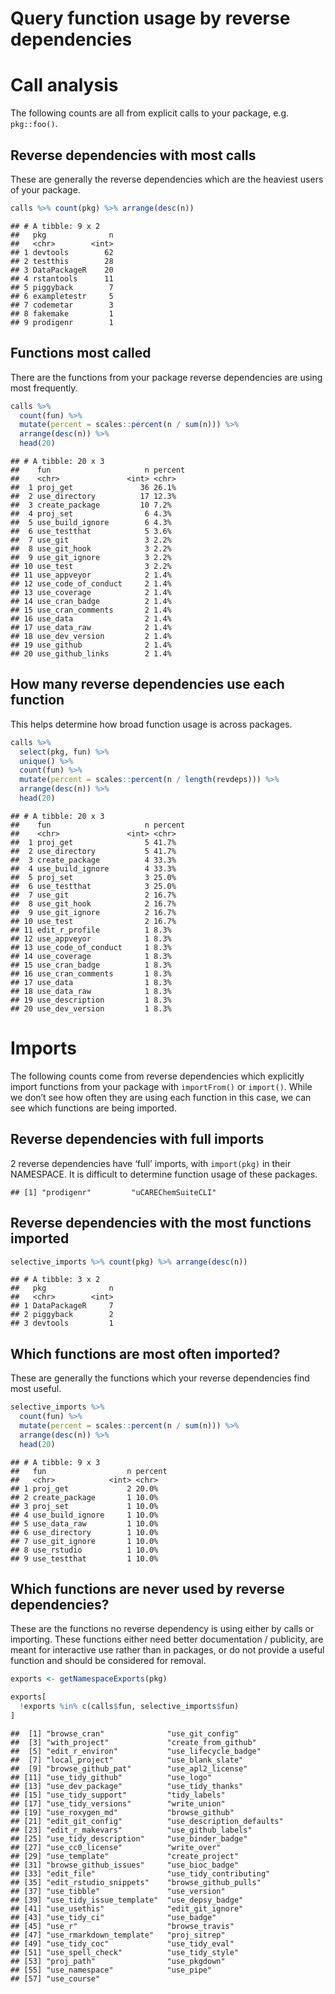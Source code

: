 Query function usage by reverse dependencies
================

# Call analysis

The following counts are all from explicit calls to your package, e.g.
`pkg::foo()`.

## Reverse dependencies with most calls

These are generally the reverse dependencies which are the heaviest
users of your package.

``` r
calls %>% count(pkg) %>% arrange(desc(n))
```

    ## # A tibble: 9 x 2
    ##   pkg              n
    ##   <chr>        <int>
    ## 1 devtools        62
    ## 2 testthis        28
    ## 3 DataPackageR    20
    ## 4 rstantools      11
    ## 5 piggyback        7
    ## 6 exampletestr     5
    ## 7 codemetar        3
    ## 8 fakemake         1
    ## 9 prodigenr        1

## Functions most called

There are the functions from your package reverse dependencies are using
most frequently.

``` r
calls %>% 
  count(fun) %>% 
  mutate(percent = scales::percent(n / sum(n))) %>%
  arrange(desc(n)) %>% 
  head(20)
```

    ## # A tibble: 20 x 3
    ##    fun                     n percent
    ##    <chr>               <int> <chr>  
    ##  1 proj_get               36 26.1%  
    ##  2 use_directory          17 12.3%  
    ##  3 create_package         10 7.2%   
    ##  4 proj_set                6 4.3%   
    ##  5 use_build_ignore        6 4.3%   
    ##  6 use_testthat            5 3.6%   
    ##  7 use_git                 3 2.2%   
    ##  8 use_git_hook            3 2.2%   
    ##  9 use_git_ignore          3 2.2%   
    ## 10 use_test                3 2.2%   
    ## 11 use_appveyor            2 1.4%   
    ## 12 use_code_of_conduct     2 1.4%   
    ## 13 use_coverage            2 1.4%   
    ## 14 use_cran_badge          2 1.4%   
    ## 15 use_cran_comments       2 1.4%   
    ## 16 use_data                2 1.4%   
    ## 17 use_data_raw            2 1.4%   
    ## 18 use_dev_version         2 1.4%   
    ## 19 use_github              2 1.4%   
    ## 20 use_github_links        2 1.4%

## How many reverse dependencies use each function

This helps determine how broad function usage is across packages.

``` r
calls %>%
  select(pkg, fun) %>%
  unique() %>%
  count(fun) %>%
  mutate(percent = scales::percent(n / length(revdeps))) %>%
  arrange(desc(n)) %>%
  head(20)
```

    ## # A tibble: 20 x 3
    ##    fun                     n percent
    ##    <chr>               <int> <chr>  
    ##  1 proj_get                5 41.7%  
    ##  2 use_directory           5 41.7%  
    ##  3 create_package          4 33.3%  
    ##  4 use_build_ignore        4 33.3%  
    ##  5 proj_set                3 25.0%  
    ##  6 use_testthat            3 25.0%  
    ##  7 use_git                 2 16.7%  
    ##  8 use_git_hook            2 16.7%  
    ##  9 use_git_ignore          2 16.7%  
    ## 10 use_test                2 16.7%  
    ## 11 edit_r_profile          1 8.3%   
    ## 12 use_appveyor            1 8.3%   
    ## 13 use_code_of_conduct     1 8.3%   
    ## 14 use_coverage            1 8.3%   
    ## 15 use_cran_badge          1 8.3%   
    ## 16 use_cran_comments       1 8.3%   
    ## 17 use_data                1 8.3%   
    ## 18 use_data_raw            1 8.3%   
    ## 19 use_description         1 8.3%   
    ## 20 use_dev_version         1 8.3%

# Imports

The following counts come from reverse dependencies which explicitly
import functions from your package with `importFrom()` or `import()`.
While we don’t see how often they are using each function in this case,
we can see which functions are being imported.

## Reverse dependencies with full imports

2 reverse dependencies have ‘full’ imports, with `import(pkg)` in their
NAMESPACE. It is difficult to determine function usage of these
packages.

    ## [1] "prodigenr"         "uCAREChemSuiteCLI"

## Reverse dependencies with the most functions imported

``` r
selective_imports %>% count(pkg) %>% arrange(desc(n))
```

    ## # A tibble: 3 x 2
    ##   pkg              n
    ##   <chr>        <int>
    ## 1 DataPackageR     7
    ## 2 piggyback        2
    ## 3 devtools         1

## Which functions are most often imported?

These are generally the functions which your reverse dependencies find
most useful.

``` r
selective_imports %>%
  count(fun) %>%
  mutate(percent = scales::percent(n / sum(n))) %>%
  arrange(desc(n)) %>%
  head(20)
```

    ## # A tibble: 9 x 3
    ##   fun                  n percent
    ##   <chr>            <int> <chr>  
    ## 1 proj_get             2 20.0%  
    ## 2 create_package       1 10.0%  
    ## 3 proj_set             1 10.0%  
    ## 4 use_build_ignore     1 10.0%  
    ## 5 use_data_raw         1 10.0%  
    ## 6 use_directory        1 10.0%  
    ## 7 use_git_ignore       1 10.0%  
    ## 8 use_rstudio          1 10.0%  
    ## 9 use_testthat         1 10.0%

## Which functions are never used by reverse dependencies?

These are the functions no reverse dependency is using either by calls
or importing. These functions either need better documentation /
publicity, are meant for interactive use rather than in packages, or do
not provide a useful function and should be considered for removal.

``` r
exports <- getNamespaceExports(pkg)

exports[
  !exports %in% c(calls$fun, selective_imports$fun)
]
```

    ##  [1] "browse_cran"              "use_git_config"          
    ##  [3] "with_project"             "create_from_github"      
    ##  [5] "edit_r_environ"           "use_lifecycle_badge"     
    ##  [7] "local_project"            "use_blank_slate"         
    ##  [9] "browse_github_pat"        "use_apl2_license"        
    ## [11] "use_tidy_github"          "use_logo"                
    ## [13] "use_dev_package"          "use_tidy_thanks"         
    ## [15] "use_tidy_support"         "tidy_labels"             
    ## [17] "use_tidy_versions"        "write_union"             
    ## [19] "use_roxygen_md"           "browse_github"           
    ## [21] "edit_git_config"          "use_description_defaults"
    ## [23] "edit_r_makevars"          "use_github_labels"       
    ## [25] "use_tidy_description"     "use_binder_badge"        
    ## [27] "use_cc0_license"          "write_over"              
    ## [29] "use_template"             "create_project"          
    ## [31] "browse_github_issues"     "use_bioc_badge"          
    ## [33] "edit_file"                "use_tidy_contributing"   
    ## [35] "edit_rstudio_snippets"    "browse_github_pulls"     
    ## [37] "use_tibble"               "use_version"             
    ## [39] "use_tidy_issue_template"  "use_depsy_badge"         
    ## [41] "use_usethis"              "edit_git_ignore"         
    ## [43] "use_tidy_ci"              "use_badge"               
    ## [45] "use_r"                    "browse_travis"           
    ## [47] "use_rmarkdown_template"   "proj_sitrep"             
    ## [49] "use_tidy_coc"             "use_tidy_eval"           
    ## [51] "use_spell_check"          "use_tidy_style"          
    ## [53] "proj_path"                "use_pkgdown"             
    ## [55] "use_namespace"            "use_pipe"                
    ## [57] "use_course"
